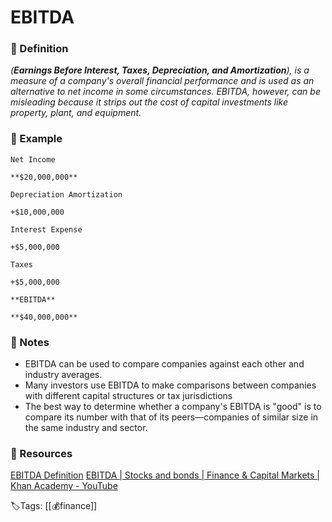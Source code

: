 # EBITDA
### 📍 Definition 
 _(**Earnings Before Interest, Taxes, Depreciation, and Amortization**), is a measure of a company's overall financial performance and is used as an alternative to net income in some circumstances. EBITDA, however, can be misleading because it strips out the cost of capital investments like property, plant, and equipment._

### 🔎 Example
```ad-example
Net Income

**$20,000,000**

Depreciation Amortization

+$10,000,000

Interest Expense

+$5,000,000

Taxes

+$5,000,000

**EBITDA**

**$40,000,000**

```

### 📝 Notes
-   EBITDA can be used to compare companies against each other and industry averages.
- Many investors use EBITDA to make comparisons between companies with different capital structures or tax jurisdictions
- The best way to determine whether a company's EBITDA is "good" is to compare its number with that of its peers—companies of similar size in the same industry and sector.

### 📂 Resources
[EBITDA Definition](https://www.investopedia.com/terms/e/ebitda.asp)
[EBITDA | Stocks and bonds | Finance & Capital Markets | Khan Academy - YouTube](https://www.youtube.com/watch?v=v4Fq9LEspzw&ab_channel=KhanAcademy)

🏷Tags: [[💰finance]]